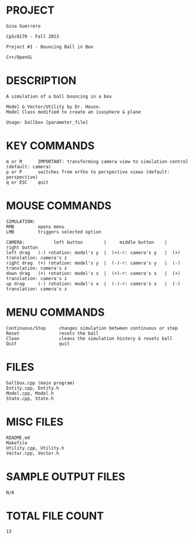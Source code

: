 PROJECT
==================================================================

	Gina Guerrero
	
	CpSc8170 - Fall 2013
	
	Project #1 - Bouncing Ball in Box
	
	C++/OpenGL



DESCRIPTION
==================================================================

	A simulation of a ball bouncing in a box

	Model & Vector/Utility by Dr. House.
	Model Class modified to create an isosphere & plane

	Usage: ballbox [parameter_file]
	
	
KEY COMMANDS
==================================================================
	m or M		IMPORTANT: transforming camera view to simulation control (default: camera)
	p or P		switches from ortho to perspective views (default: perspective)
	q or ESC	quit
	
	
MOUSE COMMANDS
==================================================================
	SIMULATION:
	RMB			opens menu
	LMB 		triggers selected option
	
	CAMERA: 		  left button		 |	   middle button  	|		right button
	left drag	(-) rotation: model's y	 |  (+)-r: camera's y	|  (+) translation: camera's z
	right drag	(+) rotation: model's y	 |  (-)-r: camera's y	|  (-) translation: camera's z
	down drag	(+) rotation: model's x	 |  (+)-r: camera's x	|  (+) translation: camera's z
	up drag		(-) rotation: model's x	 |  (-)-r: camera's x	|  (-) translation: camera's z
	
	
MENU COMMANDS
==================================================================
	Continuous/Step		changes simulation between continuous or step
	Reset				resets the ball
	Clean				cleans the simulation history & resets ball
	Quit				quit


FILES
==================================================================
	ballbox.cpp (main program)
	Entity.cpp, Entity.h
	Model.cpp, Model.h
	State.cpp, State.h
	
	
MISC FILES
==================================================================
	README.md
	Makefile
	Utility.cpp, Utility.h
	Vector.cpp, Vector.h
	
	
SAMPLE OUTPUT FILES
==================================================================
	N/A
	

TOTAL FILE COUNT
==================================================================
	13
